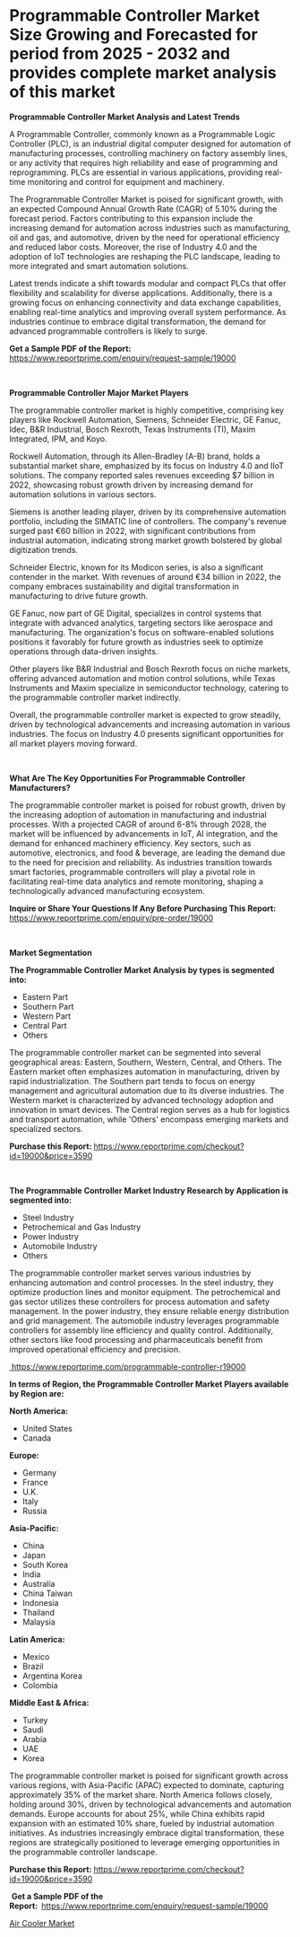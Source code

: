 <p><h1>Programmable Controller Market Size Growing and Forecasted for period from 2025 - 2032 and provides complete market analysis of this market</h1></p><p><strong>Programmable Controller Market Analysis and Latest Trends</strong></p>
<p><p>A Programmable Controller, commonly known as a Programmable Logic Controller (PLC), is an industrial digital computer designed for automation of manufacturing processes, controlling machinery on factory assembly lines, or any activity that requires high reliability and ease of programming and reprogramming. PLCs are essential in various applications, providing real-time monitoring and control for equipment and machinery.</p><p>The Programmable Controller Market is poised for significant growth, with an expected Compound Annual Growth Rate (CAGR) of 5.10% during the forecast period. Factors contributing to this expansion include the increasing demand for automation across industries such as manufacturing, oil and gas, and automotive, driven by the need for operational efficiency and reduced labor costs. Moreover, the rise of Industry 4.0 and the adoption of IoT technologies are reshaping the PLC landscape, leading to more integrated and smart automation solutions.</p><p>Latest trends indicate a shift towards modular and compact PLCs that offer flexibility and scalability for diverse applications. Additionally, there is a growing focus on enhancing connectivity and data exchange capabilities, enabling real-time analytics and improving overall system performance. As industries continue to embrace digital transformation, the demand for advanced programmable controllers is likely to surge.</p></p>
<p><strong>Get a Sample PDF of the Report:&nbsp;</strong> <a href="https://www.reportprime.com/enquiry/request-sample/19000?utm_campaign=2937&utm_medium=2&utm_source=Github&utm_content=ia&utm_term=19032025&utm_id=programmable-controller">https://www.reportprime.com/enquiry/request-sample/19000</a></p>
<p>&nbsp;</p>
<p><strong>Programmable Controller Major Market Players</strong></p>
<p><p>The programmable controller market is highly competitive, comprising key players like Rockwell Automation, Siemens, Schneider Electric, GE Fanuc, Idec, B&R Industrial, Bosch Rexroth, Texas Instruments (TI), Maxim Integrated, IPM, and Koyo. </p><p>Rockwell Automation, through its Allen-Bradley (A-B) brand, holds a substantial market share, emphasized by its focus on Industry 4.0 and IIoT solutions. The company reported sales revenues exceeding $7 billion in 2022, showcasing robust growth driven by increasing demand for automation solutions in various sectors.</p><p>Siemens is another leading player, driven by its comprehensive automation portfolio, including the SIMATIC line of controllers. The company's revenue surged past €60 billion in 2022, with significant contributions from industrial automation, indicating strong market growth bolstered by global digitization trends.</p><p>Schneider Electric, known for its Modicon series, is also a significant contender in the market. With revenues of around €34 billion in 2022, the company embraces sustainability and digital transformation in manufacturing to drive future growth. </p><p>GE Fanuc, now part of GE Digital, specializes in control systems that integrate with advanced analytics, targeting sectors like aerospace and manufacturing. The organization's focus on software-enabled solutions positions it favorably for future growth as industries seek to optimize operations through data-driven insights.</p><p>Other players like B&R Industrial and Bosch Rexroth focus on niche markets, offering advanced automation and motion control solutions, while Texas Instruments and Maxim specialize in semiconductor technology, catering to the programmable controller market indirectly.</p><p>Overall, the programmable controller market is expected to grow steadily, driven by technological advancements and increasing automation in various industries. The focus on Industry 4.0 presents significant opportunities for all market players moving forward.</p></p>
<p>&nbsp;</p>
<p><strong>What Are The Key Opportunities For Programmable Controller Manufacturers?</strong></p>
<p><p>The programmable controller market is poised for robust growth, driven by the increasing adoption of automation in manufacturing and industrial processes. With a projected CAGR of around 6-8% through 2028, the market will be influenced by advancements in IoT, AI integration, and the demand for enhanced machinery efficiency. Key sectors, such as automotive, electronics, and food & beverage, are leading the demand due to the need for precision and reliability. As industries transition towards smart factories, programmable controllers will play a pivotal role in facilitating real-time data analytics and remote monitoring, shaping a technologically advanced manufacturing ecosystem.</p></p>
<p><strong>Inquire or Share Your Questions If Any Before Purchasing This Report:</strong> <a href="https://www.reportprime.com/enquiry/pre-order/19000?utm_campaign=2937&utm_medium=2&utm_source=Github&utm_content=ia&utm_term=19032025&utm_id=programmable-controller">https://www.reportprime.com/enquiry/pre-order/19000</a></p>
<p>&nbsp;</p>
<p><strong>Market Segmentation</strong></p>
<p><strong>The Programmable Controller Market Analysis by types is segmented into:</strong></p>
<p><ul><li>Eastern Part</li><li>Southern Part</li><li>Western Part</li><li>Central Part</li><li>Others</li></ul></p>
<p><p>The programmable controller market can be segmented into several geographical areas: Eastern, Southern, Western, Central, and Others. The Eastern market often emphasizes automation in manufacturing, driven by rapid industrialization. The Southern part tends to focus on energy management and agricultural automation due to its diverse industries. The Western market is characterized by advanced technology adoption and innovation in smart devices. The Central region serves as a hub for logistics and transport automation, while 'Others' encompass emerging markets and specialized sectors.</p></p>
<p><strong>Purchase this Report:&nbsp;</strong><a href="https://www.reportprime.com/checkout?id=19000&price=3590&utm_campaign=2937&utm_medium=2&utm_source=Github&utm_content=ia&utm_term=19032025&utm_id=programmable-controller">https://www.reportprime.com/checkout?id=19000&price=3590</a></p>
<p>&nbsp;</p>
<p><strong>The Programmable Controller Market Industry Research by Application is segmented into:</strong></p>
<p><ul><li>Steel Industry</li><li>Petrochemical and Gas Industry</li><li>Power Industry</li><li>Automobile Industry</li><li>Others</li></ul></p>
<p><p>The programmable controller market serves various industries by enhancing automation and control processes. In the steel industry, they optimize production lines and monitor equipment. The petrochemical and gas sector utilizes these controllers for process automation and safety management. In the power industry, they ensure reliable energy distribution and grid management. The automobile industry leverages programmable controllers for assembly line efficiency and quality control. Additionally, other sectors like food processing and pharmaceuticals benefit from improved operational efficiency and precision.</p></p>
<p><a href="https://www.reportprime.com/programmable-controller-r19000?utm_campaign=2937&utm_medium=2&utm_source=Github&utm_content=ia&utm_term=19032025&utm_id=programmable-controller">&nbsp;https://www.reportprime.com/programmable-controller-r19000</a></p>
<p><strong>In terms of Region, the Programmable Controller Market Players available by Region are:</strong></p>
<p>
    <p> <strong> North America: </strong>
        <ul>
            <li>United States</li>
            <li>Canada</li>
        </ul>
        </p> 
    <p> <strong> Europe: </strong>
        <ul>
            <li>Germany</li>
            <li>France</li>
            <li>U.K.</li>
            <li>Italy</li>
            <li>Russia</li>
        </ul>
        </p> 
    <p> <strong> Asia-Pacific: </strong>
        <ul>
            <li>China</li>
            <li>Japan</li>
            <li>South Korea</li>
            <li>India</li>
            <li>Australia</li>
            <li>China Taiwan</li>
            <li>Indonesia</li>
            <li>Thailand</li>
            <li>Malaysia</li>
        </ul>
        </p> 
    <p> <strong> Latin America: </strong>
        <ul>
            <li>Mexico</li>
            <li>Brazil</li>
            <li>Argentina Korea</li>
            <li>Colombia</li>
        </ul>
        </p> 
    <p> <strong> Middle East & Africa: </strong>
        <ul>
            <li>Turkey</li>
            <li>Saudi</li>
            <li>Arabia</li>
            <li>UAE</li>
            <li>Korea</li>
        </ul>
    </p>
    </p>
<p><p>The programmable controller market is poised for significant growth across various regions, with Asia-Pacific (APAC) expected to dominate, capturing approximately 35% of the market share. North America follows closely, holding around 30%, driven by technological advancements and automation demands. Europe accounts for about 25%, while China exhibits rapid expansion with an estimated 10% share, fueled by industrial automation initiatives. As industries increasingly embrace digital transformation, these regions are strategically positioned to leverage emerging opportunities in the programmable controller landscape.</p></p>
<p><strong>Purchase this Report: </strong><a href="https://www.reportprime.com/checkout?id=19000&price=3590&utm_campaign=2937&utm_medium=2&utm_source=Github&utm_content=ia&utm_term=19032025&utm_id=programmable-controller">https://www.reportprime.com/checkout?id=19000&price=3590</a></p>
<p>&nbsp;<strong>Get a Sample PDF of the Report:&nbsp;&nbsp;</strong><a href="https://www.reportprime.com/enquiry/request-sample/19000?utm_campaign=2937&utm_medium=2&utm_source=Github&utm_content=ia&utm_term=19032025&utm_id=programmable-controller">https://www.reportprime.com/enquiry/request-sample/19000</a></p>
<p><strong></strong></p>
<p><p><a href="https://github.com/stuwinawisa/Market-Research-Report-List-1/blob/main/air-cooler-market.md?utm_campaign=2937&utm_medium=2&utm_source=Github&utm_content=ia&utm_term=19032025&utm_id=programmable-controller">Air Cooler Market</a></p></p>